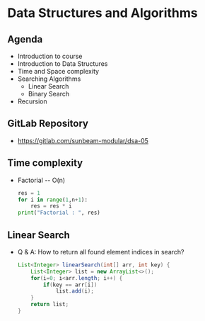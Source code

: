 # Data Structures and Algorithms

## Agenda
* Introduction to course
* Introduction to Data Structures
* Time and Space complexity
* Searching Algorithms
	* Linear Search
	* Binary Search
* Recursion

## GitLab Repository
* https://gitlab.com/sunbeam-modular/dsa-05

## Time complexity
* Factorial -- O(n)
	```python
	res = 1
	for i in range(1,n+1):
		res = res * i
	print("Factorial : ", res)
	```

## Linear Search
* Q & A: How to return all found element indices in search?
	```Java
	List<Integer> linearSearch(int[] arr, int key) {
		List<Integer> list = new ArrayList<>();
		for(i=0; i<arr.length; i++) {
			if(key == arr[i])
				list.add(i);
		}
		return list;
	}
	```

